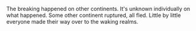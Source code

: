 The breaking happened on other continents. It's unknown individually on what happened. Some other continent ruptured, all fled. Little by little everyone made their way over to the waking realms.
